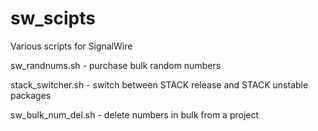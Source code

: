 # sw_scipts

Various scripts for SignalWire


sw_randnums.sh       -   purchase bulk random numbers

stack_switcher.sh    -   switch between STACK release and STACK unstable packages

sw_bulk_num_del.sh   -   delete numbers in bulk from a project
